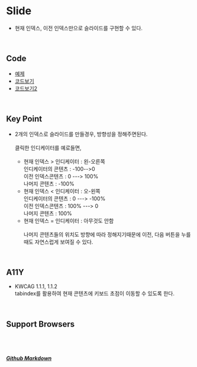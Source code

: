 # Slide
* 현재 인덱스, 이전 인덱스만으로 슬라이드를 구현할 수 있다.

<br>

## Code
* [예제](https://vlueviolet.github.io/study/exam/exam9/index2.html)
* [코드보기](https://github.com/vlueviolet/study/blob/gh-pages/exam/exam9/js/study2.js)
* [코드보기2](https://github.com/vlueviolet/study/blob/gh-pages/exam/exam9/index_final2.html)
<br>

## Key Point
+ 2개의 인덱스로 슬라이드를 만들경우, 방향성을 정해주면된다.<br>
<br>클릭한 인디케이터를 예로들면,<br><br>
  + 현재 인덱스 > 인디케이터 : 왼-오른쪽<br>
    인디케이터의 콘텐츠 : -100-->0<br>
    이전 인덱스콘텐츠 : 0 ---> 100%<br>
    나머지 콘텐츠 : -100%<br>
  + 현재 인덱스 < 인디케이터 : 오-왼쪽<br>
    인디케이터의 콘텐츠 : 0 ---> -100%<br>
    이전 인덱스콘텐츠 : 100% ---> 0<br>
    나머지 콘텐츠 : 100%<br>
  + 현재 인덱스 = 인디케이터 : 아무것도 안함
<br><br>나머지 콘텐츠들의 위치도 방향에 따라 정해지기때문에 이전, 다음 버튼을 누를때도 자연스럽게 보여질 수 있다.
   

<br>

## A11Y
+ KWCAG 1.1.1, 1.1.2<br>
 tabindex를 활용하여 현재 콘텐츠에 키보드 초점이 이동할 수 있도록 한다.
<br>


## Support Browsers




<br><br>
##### [Github Markdown](https://guides.github.com/features/mastering-markdown/)
